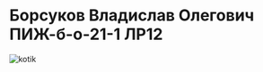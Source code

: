 # Борсуков Владислав Олегович ПИЖ-б-о-21-1  ЛР12
![kotik](https://i.ytimg.com/vi/F3BKzD5xq-E/maxresdefault.jpg)